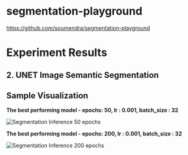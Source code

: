 # segmentation-playground

https://github.com/soumendra/segmentation-playground


# Experiment Results

## 2. UNET Image Semantic Segmentation

## Sample Visualization

**The best performing model - epochs: 50, lr : 0.001, batch_size : 32**

![Segmentation Inference 50 epochs](assets/unet_50_epochs_inference.png)

**The best performing model - epochs: 200, lr : 0.001, batch_size : 32**

![Segmentation Inference 200 epochs](assets/unet_200_epochs_inference.png)

